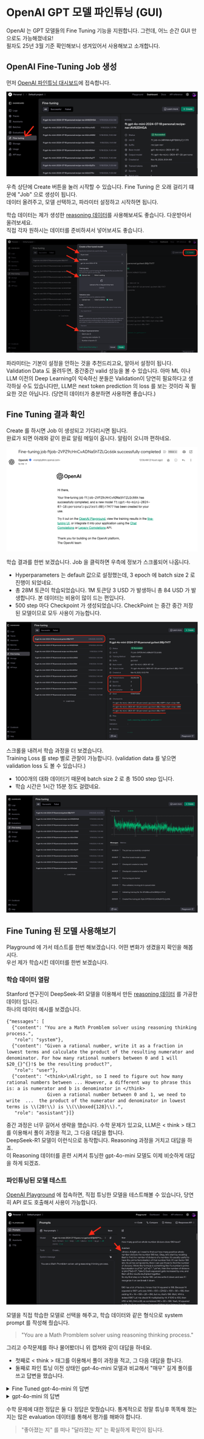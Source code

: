 # OpenAI GPT 모델 파인튜닝 (GUI)

OpenAI 는 GPT 모델들의 Fine Tuning 기능을 지원합니다. 그런데, 어느 순간 GUI 만으로도 가능해졌네요!  
필자도 25년 3월 기준 확인해보니 생겨있어서 사용해보고 소개합니다.  


## OpenAI Fine-Tuning Job 생성 

먼저 [OpenAI 파인튜닝 대시보드](https://platform.openai.com/finetune)에 접속합니다. 

<div style="text-align: center;">
  <img src="../../rscs/openai_finetune_dashboard.png" alt="Finetune Dashboard">
</div>


우측 상단에 Create 버튼을 눌러 시작할 수 있습니다. Fine Tuning 은 오래 걸리기 떄문에 "Job" 으로 생성이 됩니다.  
데이터 올려주고, 모델 선택하고, 파라미터 설정하고 시작하면 됩니다.

학습 데이터는 제가 생성한 [reasoning 데이터](https://github.com/jonhpark7966/FineTuning_Course/blob/main/docs/practice_guides/data/math_reasoning_dataset_for_gpt4o.jsonl)를 사용해보셔도 좋습니다. 다운받아서 올려보세요.  
직접 각자 원하시는 데이터를 준비하셔서 넣어보셔도 좋습니다.  


<div style="text-align: center;">
  <img src="../../rscs/openai_finetune_job_create.png" alt="Finetune Dashboard">
</div>

파라미터는 기본이 설정을 안하는 것을 추천드리고요, 알아서 설정이 됩니다.  
Validation Data 도 올려두면, 중간중간 valid 성능을 볼 수 있습니다. 아마 ML 이나 LLM 이전의 Deep Learning이 익숙하신 분들은 Validation이 당연히 필요하다고 생각하실 수도 있습니다만, LLM은 next token prediction 의 loss 를 보는 것이라 꼭 필요한 것은 아닙니다. (당연히 데이터가 충분하면 사용하면 좋습니다.)


## Fine Tuning 결과 확인

Create 를 하시면 Job 이 생성되고 기다리시면 됩니다.  
완료가 되면 아래와 같이 완료 알림 메일이 옵니다. 알림이 오니까 편하네요. 

<div style="text-align: center;">
  <img src="../../rscs/openai_finetune_mail.png" alt="Finetune Completion Mail">
</div>

학습 결과를 한번 보겠습니다. 
Job 을 클릭하면 우측에 정보가 스크롤되어 나옵니다.  

- Hyperparameters 는 default 값으로 설정했는데, 3 epoch 에 batch size 2 로 진행이 되었네요.
- 총 28M 토큰이 학습되었습니다. 1M 토큰당 3 USD 가 발생하니 총 84 USD 가 발생합니다. 본 데이터는 비용이 많이 드는 편입니다. 
- 500 step 마다 Checkpoint 가 생성되었습니다. CheckPoint 는 중간 중간 저장된 모델이므로 모두 사용이 가능합니다.  

<div style="text-align: center;">
  <img src="../../rscs/openai_finetune_results_1.png" alt="Finetune Results">
</div>


스크롤을 내려서 학습 과정을 더 보겠습니다.  
Training Loss 를 step 별로 관찰이 가능합니다. (validation data 를 넣으면 validation loss 도 볼 수 있습니다.)

- 1000개의 대화 데이터기 때문에 batch size 2 로 총 1500 step 입니다.  
- 학습 시간은 1시간 15분 정도 걸렸네요.  


<div style="text-align: center;">
  <img src="../../rscs/openai_finetune_results_2.png" alt="Finetune Results">
</div>


## Fine Tuning 된 모델 사용해보기

Playground 에 가서 테스트를 한번 해보겠습니다. 어떤 변화가 생겼을지 확인을 해봅시다.  
우선 제가 학습시킨 데이터를 한번 보겠습니다.  

### 학습 데이터 열람

Stanford 연구진이 DeepSeek-R1 모델을 이용해서 만든 [reasoning 데이터](https://huggingface.co/datasets/simplescaling/s1K-1.1) 를 가공한 데이터 입니다.  
하나의 데이터 예시를 보겠습니다. 

```jsonl
{"messages": [
  {"content": "You are a Math Promblem solver using reasoning thinking process.",
   "role": "system"},
  {"content": "Given a rational number, write it as a fraction in lowest terms and calculate the product of the resulting numerator and denominator. For how many rational numbers between 0 and 1 will $20_{}^{}!$ be the resulting product?",
   "role": "user"},
  {"content": "<think>\nAlright, so I need to figure out how many rational numbers between ... However, a different way to phrase this is: a is numerator and b is denominator in </think>
               Given a rational number between 0 and 1, we need to write  ...  the product of the numerator and denominator in lowest terms is \\(20!\\) is \\(\\boxed{128}\\).",
   "role": "assistant"}]} 
```

중간 과정은 너무 길어서 생략을 했습니다. 수학 문제가 있고요, LLM은 < think > 태그를 이용해서 풀이 과정을 적고, 그 다음 대답을 합니다.  
DeepSeek-R1 모델이 이런식으로 동작합니다. Reasoning 과정을 거치고 대답을 하죠.  
이 Reasoning 데이터를 훈련 시켜서 튜닝한 gpt-4o-mini 모델도 이제 비슷하게 대답을 하게 되겠죠. 


### 파인튜닝된 모델 테스트

[OpenAI Playground](https://platform.openai.com/playground) 에 접속하면, 직접 튜닝한 모델을 테스트해볼 수 있습니다, 당연히 API 로도 호출해서 사용이 가능합니다.  

<div style="text-align: center;">
  <img src="../../rscs/gpt_ft_playground.png" alt="Finetune Playground">
</div>

모델을 직접 학습한 모델로 선택을 해주고, 학습 데이터와 같은 형식으로 system prompt 를 작성해 줬습니다.   
> "You are a Math Promblem solver using reasoning thinking process."  

그리고 수작문제를 하나 물어봤더니 위 캡쳐와 같이 대답을 하네요.  

- 첫째로 < think > 태그를 이용해서 풀이 과정을 적고, 그 다음 대답을 합니다.  
- 둘째로 파인 튜닝 이전 상태인 gpt-4o-mini 모델과 비교해서 "매우" 길게 풀이를 쓰고 답변을 했습니다. 


<details>
  <summary>Fine Tuned gpt-4o-mini 의 답변</summary>

< think > Alright, so I need to find out how many positive whole-number divisors the number 196 has. Okay, let's start by recalling that to find the number of divisors of a number, it's usually useful to have the prime factorization of that number first. If I can factor 196 into its prime components, then I can use those to find the number of divisors. I think the formula is something like if a number's prime factorization is p1^e1 * p2^e2 *...* pk^ek, then the number of divisors is (e1+1)*(e2+1)*...*(ek+1). Each exponent gets increased by one, and then all the results multiplied together.
So my first step is to factor 196. Let me write it down and see if I recognize it or can break it down.

196 has a lot of factors. I know that 14 squared is 196. Because 14 squared is 196? Let's see. 1414 = 100 + (214)2 = 100 + 56 = 156, then adding 14 + 14 = 156 + 28 = 184, but no, that's 196. Wait, 1414 is indeed 196? Let me check 14 multiplied by 14. If 1010 is 100, then 1410 is 140, 144 is 56; so combined 140 + 56 = 196. Yeah, 14 squared is 196. So 2 squared times 7 squared? Wait, 14 is 2 times 7, so 14 squared is (27) squared, which is 449, so 196 is also 2 squared times 7 squared? Yes! So 196 factors into 2^2 * 7^2. Let me check: 2^2 is 4, 7^2 is 49, and 449 is 196. Yep, exactly.

So prime factorization: 2^2 * 7^2. Then, using that exponent rule for the number of divisors, we add 1 to each exponent and multiply. So each exponent is 2, so adding 1 gives 3, so 3 * 3 = 9. Therefore, the number of divisors is 9.

But let me verify that. The divisors are all possible combinations of multiplying 2's and 7's, right? So the divisors would be 2^07^0=1, 2^17^0=2, 2^27^0=4, 2^07^1=7, 2^17^1=14, 2^27^1=28, 2^07^2=49, 2^17^2=98, 2^2*7^2=196. Which gives 9 divisors.

So that makes sense. Each exponent increased by one. Maybe my reasoning is right, but I should see if I can double-check other methods. Let's do that.

Alternatively, maybe 196 isn't (2^2 * 7^2)? Let me check starting from 196. Let's list its divisors manually to see how many there are. It can't be that many, because it's 196, which isn't too huge, so maybe divisors are up to 196. Wait, how many divisors? Let's count them with the method of listing:

1: 196 ÷ 1 = 196, so (1, 196). Yes!
2: 196 ÷ 2 = 98, so (2,98). Yes!
3: 196 ÷ 3 = 65.33, not integer. So 3 is not a divisor.
4: 196 ÷ 4 = 49, so (4,49) yes.
5: 196 ÷5=39.2, not integer.
6:19÷6=32.6667, not integer.
7:196 ÷7=28, so (7,28) yes.
8:196 ÷8=24.5, not integer.
9:196÷9=21.777, not integer.
10: 196÷10=19.6, not integer.
11:196÷11=17.818, not integer.
12:196÷12= 16.3333 not integer.
13:196:13=15.0769, not integer.
14:196:14=14, so pairs (14, 14) yes.
15:196:15=13.0667, not integer.
16:196:16=12.25, not integer.
17:196/17=11.529, not integer.
18:196:18=10.8889, not integer.
19:196:19=10.3158, not integer.
20:196/20=9.8, not integer.
21:196/21=9.3333, not integer.
22:196/22=8.9091, not integer.
23:196/23=8.5217, not integer.
24:196/24=8.16667, not integer.
25:196/25=7.84, not integer.
26:196/26=7.5385, not integer.
27:196/27=7.2593, not integer.
28:196/28=7, pair (28,7) yes.
29:196/29=6.75862, not integer.
30:196/30=6.5333... not integer.
31:196/31=6.32258 not integer.
32:196/32≈6.125, decimal, not integer.
33:196/33=5.9394..., not integer.
34:196/34≈5.7647, not integer.
35:196/35≈5.6, not integer.
36:196/36≈5.4444, not integer.
37:196/37≈5.2973, not integer.
38:196/38≈5.1579, not integer.
39:196/39≈5.02564, not integer.
40 - 49, (since 196/40=4.9,196/49=4,49 same). Wait, 40-49. So let's consider 40-50:

40: 196/40=4.9, not integer.
41:196/41≈4.8049, not integer.
42:196/42≈4.666..., not integer.
43:196/43≈4.5588, not integer.
44:196/44≈4.4545, not integer.
45:196/45≈4.3556, not integer.
46:196/46≈4.2609, not integer.
47:196/47≈4.1702, not integer.
48:196/48=4.0833..., not integer.
196/49=4,pair (49,4) yes.

Wait, 196=2^2 7^2, right? So 196 factors as (2x2)(7x7)? Wait, misthinking. Let's try again. So factors up to square root(196)=square root of 196, which is 14, so count up to 14.

So this gives: divisors 1,2,4,7,14, negating lower factors? Wait, maybe that's not the right thought. Wait, sorry. 196 is a perfect square. Wait, wait, maybe missed some? Wait, if the number is a perfect square, its divisors can be paired as fd=d*f, so when I reached square root, say e.g., if number is 36, divisors would be ... the middle number is only counted once. So if 196 is 14 squared, maybe 14 isn't on there? Wait, but wait. For n=1,...sqrt(n), factors are n/d. Wait, wait confusion on duplicates. So for example, if factors are 1,2,3,4,6,12,153,204 made through maybe. Let's list factors:

Compute all divisors: for each d up to 14, 196 ÷ d gives integer? Count distinct? Hmm.

Wait divisor test involves running up to square-root(n). For 196, sqrt(196)=14. So if I do test d <=14, divisors 1,196,2,98,4,49,7,28,14,14. The divisors starting from small factor 1 up to sqrt(n). So pairs (1,196), since reversing too, but combining overlap? Wait, then distinct numbers. Wait, but in listing [1,2,4,7,14,28,49,98,196].

So divisors: different multiples of prime factors? Because prime factorization gives 2^2 *7^2, so which gives (2+1)(2+1) = 9. Which agrees with counting pairs. So in listing [1,2,4,7,14,28,49,98,196] indeed are 9 divisors. So count of divisors as e1+1 * e2+1? Let's check:

We have 2^2 7^2, the coefficients are 33=9? Wait, when doing the prime factorization method, we have 1 factorization of 2,2, so 2 exponents plus something we call factors, so...

Wait, formula number of divisors as product of (ei +1) , where e=exponents in prime factorization. For example 196=2^27^2, so each has exponents 2, therefore number of divisors is (2+1)(2+1) =9. Each exponent (2,2) becoming (3,3) ? Wait yeah because formula for the number of divisors is ( (e-1 + 1)(f-1 +1 ) ) i.e. product of (exponent +1). Wait, these exponents in formula, so in our case, 196=2^27^2, exponents 2,2. Therefore, (2+1)(2+1)=33=9. So number of divisors equals nine.

So perhaps, listing by hand matches this number which is 9, as in for any non-negative product becomes. Wait, we can check that.

Thus, my initial thought of listing divisors manually confirmed: 9 divisors, indeed. So prime factorization method seems working. Maybe that is enough to conclude but perhaps I can check an alternative method.

Another method to calculate number of divisors. So after prime factorization, doable. Alternatively, trial division, but maybe to see if there is a different way? Let me think.

Suppose, for example, factor each number from 1 to 196. But that's impractical as 1 to 196 is a huge list. Alternatively, note 196 is 14^2, which is squared, so divisors always come in pairs. If we pair divisors that multiply to the number, unless it's a square? Wait 14 isn't a divisor, but wait, 14 is sqrt 196, right, holding that value.

So maybe for perfect square 196, although 14 is counted, so sqrt divisor is 14, leading to unpaired? Wait, no when calculating divisors. Wait, another way to see is that each divisor d <= sqrt(196) =14 must pair with another d' >= sqrt(196). Unless that divisor is sqrt(n), in which case sqrt(n) pairs with itself. So leading to divisor being n= sqrt(n)=14. Thus, for 196, different from non-square number?

Alternatively, by knowing 196 is a square, can even state that the core idea is that perfect squares will always have an odd number of divisors. An interesting. Hmm. For example, for any number x, the number of divisors formula would be odd number when x is a perfect square; because would have (an even exponent) plus one? Wait, let's consider when (ei +1)*(ej +1) where either i or j can be zero. Wait for the divisor count for the number n. If all exponents in its prime power increasing, then the divisors look like above proof.

Alternatively for a number n, defined as product over primes p of (x), but relevant to since number can be written as product. Wait, number of divisors d(n) is product of (exponents +1). By prime factorization. So that product is equal to product over primes p of (f +1). Where f is exponent of prime p in factorization.

An alternative way could be combinatorial when thinking of ordered unique triples when n is a cube? Wait, though square is not a cube in gen; but suggests geometric family for figures? Not sure applicable.

Alternatively consider pyramid or cube structure for special divisors. But for general number of divisors is formula derived from prime factorization.

Wait but how do I know two different decompositions? Maybe prime number power products; that's the standard uniqueness.

Wait, suppose 100= 2^25^20*0, then 100 has factors depending on including 3? However in standard prime factor formula, primecomponent check for hundred is primes.

But wait, 100 does not have 3 or 7; but perhaps explains?

Wait in general, but in the factorization step, all numbers can be factored into primes. For example, every prime number p can only be in (p^1), and composites can map to product terms.

Wait, suppose if infinity exponents, number infinity? However, mathematical questions involving primes and intermediate values.

But for finite numbers as in question posed, then would remain that prime factorization is unique for all composite numbers in AZ.

Therefore, answer remains 9 as having arrived previously through prime factorization. Understood. Alternatively, procedures whether for perfect number or not.

Wait, even though to reiterate, when factorization of n as p1^b1... arises. Then there is no other factorization differing through permutations; as prime factorization is unique upto order unless with non-prime components. However, considered inconsistent? Wait no, if there is different factorization, then factors with Hamiltonian. Wait, I need to be careful.

Wait, no: for example, 4 can be written as (2*2)^1, but cannot be written differently. Hence 4 is indeed only factorizable as (2^1 *2^1 *, not divisor rules. Wait for example, if I had 1,2, then 2 is divisor. Wait confusing. Wait the unique composing primes is from unique. Wait actually, prime decomposition association. Wait, actually I must be careful. Here it's:

Wait, the prime factorization is unique even allowing for 1, since (1) is multiplicative. So for example 14=114 or 72, I'd think non-uniqueness. Wait but 14 primes are 2*7. Hence there are multiple factorizations for any composite number. Therefore, how could permutation of exponents, but we don't care. Wait, hold on.

Wait no: In standard prime factorization, every composite number can be written as product of primes with coefficients greater than one. For example 18=29=23^2. So to correspond to a prime exercise, since prime elements, then each prime raised to its power. For example, unique prime power decomposition.

So for 14, the unique prime factorization is 2 power and 7. So 14 can be expressed as nn is? Not relevant, but rather how are the cubes? Wait, hence, there exist alternative decompositions. For example, 4 can be divided as 22 or 4*1? Wait.

Wait, but examples:

14=27; unique factorization. 16=2^4, which can be written as 16=28=4*4, etc.

Which when taken are prime generators. However, 14 is written as 14=7*2. If you multiply 14 by 1, etc.

Alternatively, think that factors when written as product; so given all possible exponents can be permuted.

Wait suppose 196= 2^2*7^2; however if I am told that there are other primes? Wait, in which case, but conflicting? Or rather in this case, could there be alternate factorizations? But perhaps, if the result is unique. However, prime factorizations can have finite variations. For example, multiplicative inverse.

Wait if in the standard theory of number theory? Wait, in classical terms, prime factorization is unique. However, to put a note, primes are only integers?

Hmmm.

Alternatively, suppose that for example composite 16=2^4; which could be expressed in different way: 441, etc. Not sure this matters. Wait maybe there is some confusion.

Wait, for example, is the prime factorization one-to-one? For that prime decomposition allows probability of different permutations.

Thus, in count prime factors (or their exponents). Wait, let's see: for example consider numbers such as 142. I guess this is different from sqrt(196)sqrt(196), since sqrt(196)=14; hence 1414=196. Alternatively, "exponents" for the count. So uniqueness up to isomorphism is what they call. However, I am not sure if there are different permutation.

But perhaps since ultimately through prime factorization, the multiplications give rise to permuted orders, but when it comes to counting exponents, they are different order. So in this sense, prime factorizations are unique, except maybe inversibility. For example, if in that direction, 14=114 or 72; so alternate? But hold on.

In general, 14 can be expressed as 27 or 72. So even reversing gives no new factors. But, but at the end, when previous method involved listing divisors starting from 1, so perhaps there's no trimness here when 196=2^2*7^2, the active pairings.

Maybe here's an inconsistency. Wait conflicting with initial divisor count, perhaps. Let me first confirm the number of divisors. Suppose 196, primes 2 and 7, squares.

But 196 is 2 squared *7 squared. The divizione is multiplicative, so need to do trial for each prime the same. But actually even key point even if 196 has a different factor.

Wait, but actually, if given since in earlier methods, primes could be more. Wait, let's think. For example 196 can also be written as 14^2, which still decomposes into 2*7, etc.

Wait but since primes are (unique) as understood, so it's primary unique. So perhaps 196=2^273? Not possible, because then 2^27^2; factored.

Wait, how could 196 be written analogously? Suppose put as 196 =449. So 449=2^2*7^2. Therefore, any factors involve permutations?

Alternatively, could write it as conversion 4*7^2; because, but wait since primes involved, any permutation of prime exponents leads to exponent adjustment. Wait, that becomes.

But given 196 regular prime factorization factors only once. So 196 is =449=2^27^2; but there's no need for another.

But to put the exponent factors and their arrangements? Like, their exponents are (2^,7^). Therefore, (2^,7^), but if overlapping? Wait, but prime factorization 214. Wait, 14 itself as 27. So 14 is a prime product of 2 and 7. Therefore prime factorization repliact but perhaps this is confusing.

Therefore, confusion arises because that the standard way that prime factorization would render non-trivial useful. However, leading to a contradiction? Wait, but no: So 196 can be decomposed into products in different order.

Hence, 196 prime factors are not ordered, hence same prime factors can be different permutations? But in that case, the above counting would be invalid. Wait perhaps, if I end? If so, than suggest, wait let me contemplace.

So perhaps, moving back to divisor counting gone with, 1,2,4,7,14,28,49,98,196, which count 9 distinct divisors. So this is correct, however it is possible even with primes 2 and 7. But but confusion: 196 can also be written as 7214, but still 14 is 2*7. Wait, so even my divisor count lists 1,2,4,7,14,28,49,98,196. Which includes exponents for primes factors, but 14 is square, thus when listing reached 9. Perhaps in standard method, if when going up to sqrt(196)=14, then considering other divisors up to 100. But in case to use different factors, might not fit.

Wait, when 1 was written as divisor because 196 divided by 1 gives 1? Wait, but 196/1=196; even reversed, 1 into any divisor. Hmm not clear? Wait if misapprehension here. Wait, 196 divided by numbers larger than 1 up to sqrt(196), so my thought is that the divisors are up to sqrt(number), but perhaps missteps? Wait I need to redo divisor reasoning.

Wait think about division. So when writing all divisors, 1,2,4,7,14,28,49,98,196, indeed these are divisors. Because dividing 196 by each gives a number which, in lower half, but depending on their multiplicity. Wait, confusion if different products.

Wait so for example 1 divides 196; 2 divides and so on to 196/1. Wait, so in general divisors are those numbers d for which '196 mod d=0' and so number is automatically due to definition of divisors. Therefore, divisors can be arranged leading from 1 upwards or from 196 downwards.

So 196/1=196; 196 divided by 2 gives 98; 196 divided by 3 gives 65.333..., not integer. So non-number basis for higher divisors.

But wait confusion perhaps, when divisors are constructed as integers. For instance, 196 can be expressed as product of two integers in various ways, such as 1414, 287, 98*2,24? Wait factorization or product of three divisors? Wait standard is divisors: definition. So 196 divisor is a positive integer containing that natively divides.

Wait let's vertex step. Divisor definition: a positive integer d divides n if and only if n = dm for some integer m. Thus, n/d m. Hence divisor first, then divides through, such as n.

Wait, if proven. Wait, but in the number. So maybe if I'm to check through the divisors maybe count all possible divisors using algorithm or number theory. Wait, maybe there was also quantity maybe character counter, but how? Hmm.

Wait questions formulate. Let me see: as in previous method, divisors list number 1,2,4,7,14,28,49,98,196.

Count unique divisors. Since primes or powers of primes can have different exponents; e.g., 2^2,7^2.

But in our divisor listing, 1-26 is All divisors until 49. Wait, but In our divisor count, we got 1,2,...196, but 14 appears, etc. Hence the divisors listed — the largest divisor here is 196, then 14,28,49... and others.

Which gives number of divisors as (2+1)(2+1)=9; because prime factorization gives for 2^2 *7^2 exponents are 2,2 so divisor is product (2+1)(2+1)=9. So confirming previous count. Then maybe that earlier process was correct; I had just thought, calculating prime divisors. But now thinking, perhaps earlier confusion because divisor counting techniques.

Thus original question as the divisor conjecture for positive number of divisors; so 9 factors.

Nonetheless, perhaps confusion arises. Let me see. Suppose number 196 can be given in different terms. For example, even in multiplicative terms, say if I considered that 196 could be written as 14^2. Wait, but 14 is not prime factor. Thus, indeed 2 and 7 as primes. But if 196 is strictly prime products, then perhaps product cannot decompose in non-prime-producible. Therefore, uniqueness of the prime factorization, pursuant to standard prime uniqueness as per Fundamental theorem of arithmetic.

Alternatively, in thought, that 196=1414; but then 14 is factorization; but since 14 is 27, leads to 2^27^2. Therefore, prime factors are 2 and 7, but their multiplicity, regardless of orders. Hence 196 could also be expressed as 728 or 449 since 24=2^3 so 24. Hmm. So maybe different factors? But no, in standard divisor counting, 196 is indeed only expressible as 2^2*7^2 at its prime factorization. Alternatively, if I want to think about in terms of co-prime co-factors. For example, sometimes formulates as; but defintely prime factors when terms of primes.

So standard is that any prime number can be factored only once, primes or product of prime. Other forms, that lead to 14 etc., which would involve composite numbers.

Therefore, perhaps necessary to reconsider wordings. But as per standard prime factorization, there is a unique prime factorization — even inclusive of prime powers and permuting exponents.

Therefore, prime component for 196 is 2 and 7, so 196=2^2*7^2. Thus the number of divisors is (2+1)(2+1)=9. So that's it. The confirm works with earlier.

Therefore, the answer is finalized. Number of positive whole-number divisors is 9.
< /think >
To find the number of positive whole-number divisors of 196, let's begin by finding its prime factorization.

First, I remember that 196 is a perfect square, specifically (14^2). Let's verify this: (14 \times 14 = 196). When breaking down 14 into prime factors, 14 is (2 \times 7). So, (14^2 = (2 \times 7)^2 = 2^2 \times 7^2).

Therefore, the prime factorization of 196 is (2^2 \times 7^2).

Next, using the formula for the number of positive divisors. The formula is as follows: if a number can be expressed as the product of primes raised to their respective exponents, i.e.,

[ p_1^{e_1} \times p_2^{e_2} \times \ldots \times p_k^{e_k} ]

then the number of positive divisors (d(n)) is given by:

[ (e_1 + 1)(e_2 + 1) \times \ldots \times (e_k + 1) ]

In this case, our exponents are both 2 (from the primes 2 and 7). So plugging into the formula:

[ (2 + 1)(2 + 1) = 3 \times 3 = 9 ]

Therefore, the number of positive divisors is 9.

Let’s confirm this result by listing all divisors. The divisors can be derived from all possible combinations of the primes 2 and 7 raised to their respective exponents. Let's write this out:

( 2^0 \times 7^0 = 1 )
( 2^1 \times 7^0 = 2 )
( 2^2 \times 7^0 = 4 )
( 2^0 \times 7^1 = 7 )
( 2^1 \times 7^1 = 14 )
( 2^2 \times 7^1 = 28 )
( 2^0 \times 7^2 = 49 )
( 2^1 \times 7^2 = 98 )
( 2^2 \times 7^2 = 196 )
Confirming that the divisors are unique, each divisor corresponds to one combination of powers of the primes. Then, enumerating them gives us 9 different divisors.

Hence, the number of positive whole-number divisors of 196 is indeed 9.

</details>

<details>
  <summary>gpt-4o-mini 의 답변</summary>

To determine the number of positive whole-number divisors of 196, we first need to find its prime factorization.

Finding the prime factorization of 196:

Start by dividing 196 by the smallest prime number, which is 2: [ 196 \div 2 = 98 ]
Next, divide 98 by 2: [ 98 \div 2 = 49 ]
Now, 49 is not divisible by 2, but it is divisible by 7: [ 49 \div 7 = 7 ]
Finally, divide 7 by itself: [ 7 \div 7 = 1 ]
Thus, we have the prime factorization:
[
196 = 2^2 \times 7^2
]

Using the prime factorization to find the number of divisors:

To find the number of positive divisors, we use the formula based on the exponents in the prime factorization: [ (e_1 + 1)(e_2 + 1)(e_3 + 1) \ldots ]
Here, (e_1) and (e_2) are the exponents in the factorization. For (196), we have:
(e_1 = 2) (from (2^2))
(e_2 = 2) (from (7^2))
So, we calculate:
[
(2 + 1)(2 + 1) = 3 \times 3 = 9
]

Thus, the number of positive whole-number divisors of 196 is (\boxed{9}).


</details>


수학 문제에 대한 정답은 둘 다 정답은 맞췄습니다. 통계적으로 정말 튜닝후 똑똑해 졌는지는 많은 evaluation 데이터를 통해서 평가를 해봐야 합니다.  

> "좋아졌는 지" 를 떠나 "달라졌는 지" 는 확실하게 확인이 됩니다. 
